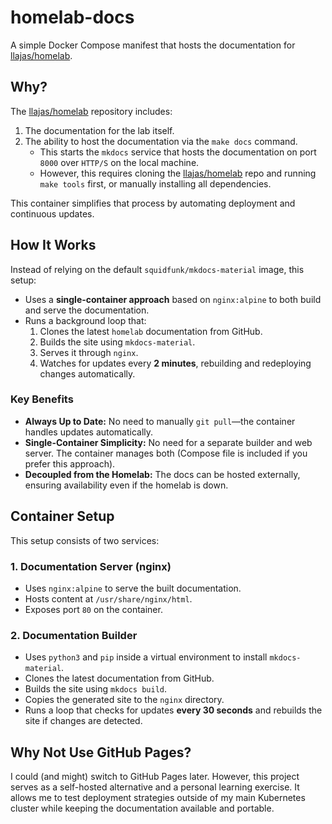 # **homelab-docs**

A simple Docker Compose manifest that hosts the documentation for [llajas/homelab](https://github.com/llajas/homelab).

## **Why?**

The [llajas/homelab](https://github.com/llajas/homelab) repository includes:
1. The documentation for the lab itself.
2. The ability to host the documentation via the `make docs` command.  
   - This starts the `mkdocs` service that hosts the documentation on port `8000` over `HTTP/S` on the local machine.
   - However, this requires cloning the [llajas/homelab](https://github.com/llajas/homelab) repo and running `make tools` first, or manually installing all dependencies.

This container simplifies that process by automating deployment and continuous updates.

## **How It Works**

Instead of relying on the default `squidfunk/mkdocs-material` image, this setup:
- Uses a **single-container approach** based on `nginx:alpine` to both build and serve the documentation.
- Runs a background loop that:
  1. Clones the latest `homelab` documentation from GitHub.
  2. Builds the site using `mkdocs-material`.
  3. Serves it through `nginx`.
  4. Watches for updates every **2 minutes**, rebuilding and redeploying changes automatically.

### **Key Benefits**
- **Always Up to Date:** No need to manually `git pull`—the container handles updates automatically.
- **Single-Container Simplicity:** No need for a separate builder and web server. The container manages both (Compose file is included if you prefer this approach).
- **Decoupled from the Homelab:** The docs can be hosted externally, ensuring availability even if the homelab is down.

## **Container Setup**
This setup consists of two services:

### **1. Documentation Server (nginx)**
- Uses `nginx:alpine` to serve the built documentation.
- Hosts content at `/usr/share/nginx/html`.
- Exposes port `80` on the container.

### **2. Documentation Builder**
- Uses `python3` and `pip` inside a virtual environment to install `mkdocs-material`.
- Clones the latest documentation from GitHub.
- Builds the site using `mkdocs build`.
- Copies the generated site to the `nginx` directory.
- Runs a loop that checks for updates **every 30 seconds** and rebuilds the site if changes are detected.

## **Why Not Use GitHub Pages?**
I could (and might) switch to GitHub Pages later. However, this project serves as a self-hosted alternative and a personal learning exercise. It allows me to test deployment strategies outside of my main Kubernetes cluster while keeping the documentation available and portable.
